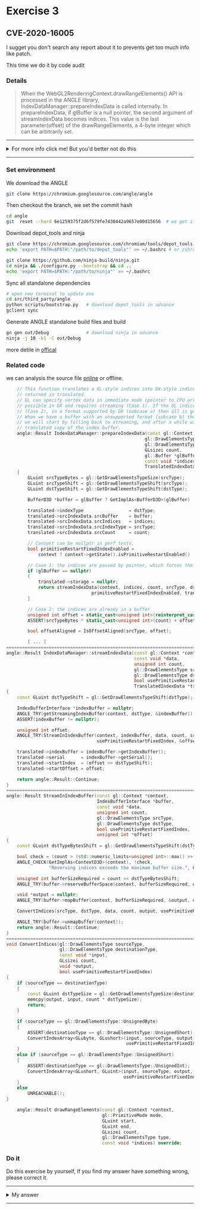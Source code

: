 # Exercise 3

## CVE-2020-16005
I sugget you don't search any report about it to prevents get too much info like patch.

This time we do it by code audit
### Details

> When the WebGL2RenderingContext.drawRangeElements() API is processed in the ANGLE library, IndexDataManager::prepareIndexData is called internally.
In prepareIndexData, if glBuffer is a null pointer, the second argument of streamIndexData becomes indices. This value is the last parameter(offset) of the drawRangeElements, a 4-byte integer which can be arbitrarily set.

---------

<details>
  <summary>For more info click me! But you'd better not do this</summary>

   https://bugs.chromium.org/p/chromium/issues/detail?id=1139398
</details>

--------

### Set environment
We download the ANGLE
```sh
git clone https://chromium.googlesource.com/angle/angle
```
Then checkout the branch, we set the commit hash
```sh
cd angle
git  reset --hard 6e1259375f2d6f579fe7430442a9657e00d15656  # we get it by issue page
```
Download depot_tools and ninja
```sh
git clone https://chromium.googlesource.com/chromium/tools/depot_tools.git
echo 'export PATH=$PATH:"/path/to/depot_tools"' >> ~/.bashrc # or zshrc  

git clone https://github.com/ninja-build/ninja.git
cd ninja && ./configure.py --bootstrap && cd ..
echo 'export PATH=$PATH:"/path/to/ninja"' >> ~/.bashrc
```

Sync all standalone dependencies
```sh
# open new terminal to update env
cd src/third_party/angle
python scripts/bootstrap.py   # download depot_tools in advance
gclient sync
```
Generate ANGLE standalone build files and build
```sh
gn gen out/Debug              # download ninja in advance
ninja -j 10 -k1 -C out/Debug
```

more detile in [offical](https://chromium.googlesource.com/angle/angle/+/HEAD/doc/BuildingAngleForChromiumDevelopment.md)

### Related code
we can analysis the source file [online](https://chromium.googlesource.com/angle/angle/+/6e1259375f2d6f579fe7430442a9657e00d15656/src/libANGLE/renderer/d3d/IndexDataManager.cpp#135) or offline.

```c++
    // This function translates a GL-style indices into DX-style indices, with their description
    // returned in translated.
    // GL can specify vertex data in immediate mode (pointer to CPU array of indices), which is not
    // possible in DX and requires streaming (Case 1). If the GL indices are specified with a buffer
    // (Case 2), in a format supported by DX (subcase a) then all is good.
    // When we have a buffer with an unsupported format (subcase b) then we need to do some translation:
    // we will start by falling back to streaming, and after a while will start using a static
    // translated copy of the index buffer.
    angle::Result IndexDataManager::prepareIndexData(const gl::Context *context,
                                                    gl::DrawElementsType srcType,
                                                    gl::DrawElementsType dstType,
                                                    GLsizei count,
                                                    gl::Buffer *glBuffer,
                                                    const void *indices,
                                                    TranslatedIndexData *translated)
    {
        GLuint srcTypeBytes = gl::GetDrawElementsTypeSize(srcType);
        GLuint srcTypeShift = gl::GetDrawElementsTypeShift(srcType);
        GLuint dstTypeShift = gl::GetDrawElementsTypeShift(dstType);

        BufferD3D *buffer = glBuffer ? GetImplAs<BufferD3D>(glBuffer) : nullptr;

        translated->indexType                 = dstType;
        translated->srcIndexData.srcBuffer    = buffer;
        translated->srcIndexData.srcIndices   = indices;
        translated->srcIndexData.srcIndexType = srcType;
        translated->srcIndexData.srcCount     = count;

        // Context can be nullptr in perf tests.
        bool primitiveRestartFixedIndexEnabled =
            context ? context->getState().isPrimitiveRestartEnabled() : false;

        // Case 1: the indices are passed by pointer, which forces the streaming of index data
        if (glBuffer == nullptr)
        {
            translated->storage = nullptr;
            return streamIndexData(context, indices, count, srcType, dstType,  //call streamIndexData
                                primitiveRestartFixedIndexEnabled, translated);
        }

        // Case 2: the indices are already in a buffer
        unsigned int offset = static_cast<unsigned int>(reinterpret_cast<uintptr_t>(indices));
        ASSERT(srcTypeBytes * static_cast<unsigned int>(count) + offset <= buffer->getSize());

        bool offsetAligned = IsOffsetAligned(srcType, offset);

        [ ... ]
==============================================================================
angle::Result IndexDataManager::streamIndexData(const gl::Context *context,
                                                const void *data,
                                                unsigned int count,
                                                gl::DrawElementsType srcType,
                                                gl::DrawElementsType dstType,
                                                bool usePrimitiveRestartFixedIndex,
                                                TranslatedIndexData *translated)
{
    const GLuint dstTypeShift = gl::GetDrawElementsTypeShift(dstType);

    IndexBufferInterface *indexBuffer = nullptr;
    ANGLE_TRY(getStreamingIndexBuffer(context, dstType, &indexBuffer));
    ASSERT(indexBuffer != nullptr);

    unsigned int offset;
    ANGLE_TRY(StreamInIndexBuffer(context, indexBuffer, data, count, srcType, dstType,  // call StreamInIndexBuffer
                                  usePrimitiveRestartFixedIndex, &offset));

    translated->indexBuffer = indexBuffer->getIndexBuffer();
    translated->serial      = indexBuffer->getSerial();
    translated->startIndex  = (offset >> dstTypeShift);
    translated->startOffset = offset;

    return angle::Result::Continue;
}
===================================================================================
angle::Result StreamInIndexBuffer(const gl::Context *context,
                                  IndexBufferInterface *buffer,
                                  const void *data,
                                  unsigned int count,
                                  gl::DrawElementsType srcType,
                                  gl::DrawElementsType dstType,
                                  bool usePrimitiveRestartFixedIndex,
                                  unsigned int *offset)
{
    const GLuint dstTypeBytesShift = gl::GetDrawElementsTypeShift(dstType);

    bool check = (count > (std::numeric_limits<unsigned int>::max() >> dstTypeBytesShift));
    ANGLE_CHECK(GetImplAs<ContextD3D>(context), !check,
                "Reserving indices exceeds the maximum buffer size.", GL_OUT_OF_MEMORY);

    unsigned int bufferSizeRequired = count << dstTypeBytesShift;
    ANGLE_TRY(buffer->reserveBufferSpace(context, bufferSizeRequired, dstType));

    void *output = nullptr;
    ANGLE_TRY(buffer->mapBuffer(context, bufferSizeRequired, &output, offset));

    ConvertIndices(srcType, dstType, data, count, output, usePrimitiveRestartFixedIndex);  // call

    ANGLE_TRY(buffer->unmapBuffer(context));
    return angle::Result::Continue;
}
============================================================================================
void ConvertIndices(gl::DrawElementsType sourceType,
                    gl::DrawElementsType destinationType,
                    const void *input,
                    GLsizei count,
                    void *output,
                    bool usePrimitiveRestartFixedIndex)
{
    if (sourceType == destinationType)
    {
        const GLuint dstTypeSize = gl::GetDrawElementsTypeSize(destinationType);
        memcpy(output, input, count * dstTypeSize);
        return;
    }

    if (sourceType == gl::DrawElementsType::UnsignedByte)
    {
        ASSERT(destinationType == gl::DrawElementsType::UnsignedShort);
        ConvertIndexArray<GLubyte, GLushort>(input, sourceType, output, destinationType, count,
                                             usePrimitiveRestartFixedIndex);
    }
    else if (sourceType == gl::DrawElementsType::UnsignedShort)
    {
        ASSERT(destinationType == gl::DrawElementsType::UnsignedInt);
        ConvertIndexArray<GLushort, GLuint>(input, sourceType, output, destinationType, count,
                                            usePrimitiveRestartFixedIndex);
    }
    else
        UNREACHABLE();
}
```
```c++
    angle::Result drawRangeElements(const gl::Context *context,
                                    gl::PrimitiveMode mode,
                                    GLuint start,
                                    GLuint end,
                                    GLsizei count,
                                    gl::DrawElementsType type,
                                    const void *indices) override;
```



### Do it
Do this exercise by yourself, If you find my answer have something wrong, please correct it.


---------

<details>
  <summary>My answer</summary>

  You can get info about [WebGL2RenderingContext.drawRangeElements()](https://developer.mozilla.org/en-US/docs/Web/API/WebGL2RenderingContext/drawRangeElements) to know how to construct Poc.
  Notice that if we call `drawRangeElements()` with a invalide parameter, the bug can be trigger. It is the easiest challenge of the three.
  ```c++
        angle::Result IndexDataManager::prepareIndexData(const gl::Context *context,
                                                    gl::DrawElementsType srcType,
                                                    gl::DrawElementsType dstType,
                                                    GLsizei count,
                                                    gl::Buffer *glBuffer,
                                                    const void *indices,
                                                    TranslatedIndexData *translated)
    {
        // Case 1: the indices are passed by pointer, which forces the streaming of index data
        if (glBuffer == nullptr)                                               [1]
        {
            translated->storage = nullptr;
            return streamIndexData(context, indices, count, srcType, dstType,  [2]
                                primitiveRestartFixedIndexEnabled, translated);
        }
  ```
  if `glBuffer == nullptr`, `indices` can be second parameter of `streamIndexData`.
  ```c++
    angle::Result IndexDataManager::streamIndexData(const gl::Context *context,
                                                const void *data,       <----------
                                                unsigned int count,
                                                gl::DrawElementsType srcType,
                                                gl::DrawElementsType dstType,
                                                bool usePrimitiveRestartFixedIndex,
                                                TranslatedIndexData *translated)
    {
        unsigned int offset;
        ANGLE_TRY(StreamInIndexBuffer(context, indexBuffer, data, count, srcType, dstType,  [3] indices as third parameter
                                    usePrimitiveRestartFixedIndex, &offset));

        return angle::Result::Continue;
    }
    =================================================================================
    angle::Result StreamInIndexBuffer(const gl::Context *context,
                                  IndexBufferInterface *buffer,
                                  const void *data,  <---------------
                                  unsigned int count,
                                  gl::DrawElementsType srcType,
                                  gl::DrawElementsType dstType,
                                  bool usePrimitiveRestartFixedIndex,
                                  unsigned int *offset)
    {
        ConvertIndices(srcType, dstType, data, count, output, usePrimitiveRestartFixedIndex);  [4] indices as third parameter

        ANGLE_TRY(buffer->unmapBuffer(context));
        return angle::Result::Continue;
    }
    ========================================================================================
    void ConvertIndices(gl::DrawElementsType sourceType,
                    gl::DrawElementsType destinationType,
                    const void *input,     <------------------
                    GLsizei count,
                    void *output,
                    bool usePrimitiveRestartFixedIndex)
    {
        if (sourceType == destinationType)
        {
            const GLuint dstTypeSize = gl::GetDrawElementsTypeSize(destinationType);
            memcpy(output, input, count * dstTypeSize);    [5] call memcpy and we can control input as any value
            return;
        }
        // other type of sourceType, but they all have assignment operation
        [ .... ]
    }
  ```
  This time I encourage you to try construct Poc, you just need call `gl.drawRangeElements(mode, start, end, count, type, offset);` and fill the last parameter named `offset` with a invalid value like `0xdeadbeef`. But there is a lot of pre-work before this, you need to search some info to reach. And test it on the angle your build ago.
  

</details>

--------

